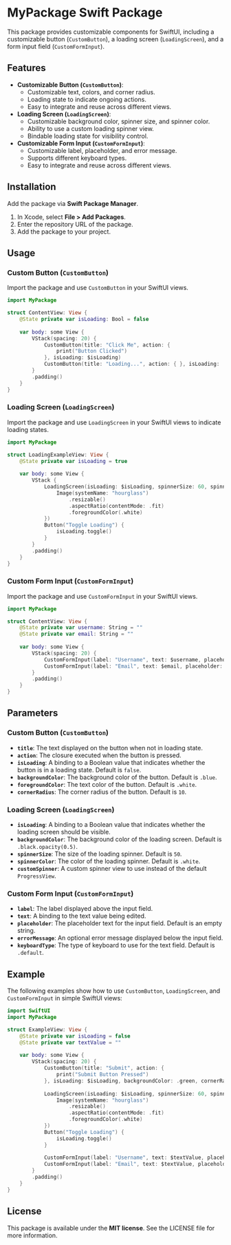 # MyPackage Swift Package

This package provides customizable components for SwiftUI, including a customizable button (`CustomButton`), a loading screen (`LoadingScreen`), and a form input field (`CustomFormInput`).

## Features
- **Customizable Button (`CustomButton`)**:
  - Customizable text, colors, and corner radius.
  - Loading state to indicate ongoing actions.
  - Easy to integrate and reuse across different views.
- **Loading Screen (`LoadingScreen`)**:
  - Customizable background color, spinner size, and spinner color.
  - Ability to use a custom loading spinner view.
  - Bindable loading state for visibility control.
- **Customizable Form Input (`CustomFormInput`)**:
  - Customizable label, placeholder, and error message.
  - Supports different keyboard types.
  - Easy to integrate and reuse across different views.

## Installation
Add the package via **Swift Package Manager**.

1. In Xcode, select **File > Add Packages**.
2. Enter the repository URL of the package.
3. Add the package to your project.

## Usage
### Custom Button (`CustomButton`)
Import the package and use `CustomButton` in your SwiftUI views.

```swift
import MyPackage

struct ContentView: View {
    @State private var isLoading: Bool = false
    
    var body: some View {
        VStack(spacing: 20) {
            CustomButton(title: "Click Me", action: {
                print("Button Clicked")
            }, isLoading: $isLoading)
            CustomButton(title: "Loading...", action: { }, isLoading: .constant(true), backgroundColor: .gray)
        }
        .padding()
    }
}
```

### Loading Screen (`LoadingScreen`)
Import the package and use `LoadingScreen` in your SwiftUI views to indicate loading states.

```swift
import MyPackage

struct LoadingExampleView: View {
    @State private var isLoading = true
    
    var body: some View {
        VStack {
            LoadingScreen(isLoading: $isLoading, spinnerSize: 60, spinnerColor: .red, backgroundColor: Color.black.opacity(0.3), customSpinner: {
                Image(systemName: "hourglass")
                    .resizable()
                    .aspectRatio(contentMode: .fit)
                    .foregroundColor(.white)
            })
            Button("Toggle Loading") {
                isLoading.toggle()
            }
        }
        .padding()
    }
}
```

### Custom Form Input (`CustomFormInput`)
Import the package and use `CustomFormInput` in your SwiftUI views.

```swift
import MyPackage

struct ContentView: View {
    @State private var username: String = ""
    @State private var email: String = ""
    
    var body: some View {
        VStack(spacing: 20) {
            CustomFormInput(label: "Username", text: $username, placeholder: "Enter your username", errorMessage: username.isEmpty ? "Username is required" : nil)
            CustomFormInput(label: "Email", text: $email, placeholder: "Enter your email", keyboardType: .emailAddress)
        }
        .padding()
    }
}
```

## Parameters
### Custom Button (`CustomButton`)
- **`title`**: The text displayed on the button when not in loading state.
- **`action`**: The closure executed when the button is pressed.
- **`isLoading`**: A binding to a Boolean value that indicates whether the button is in a loading state. Default is `false`.
- **`backgroundColor`**: The background color of the button. Default is `.blue`.
- **`foregroundColor`**: The text color of the button. Default is `.white`.
- **`cornerRadius`**: The corner radius of the button. Default is `10`.

### Loading Screen (`LoadingScreen`)
- **`isLoading`**: A binding to a Boolean value that indicates whether the loading screen should be visible.
- **`backgroundColor`**: The background color of the loading screen. Default is `.black.opacity(0.5)`.
- **`spinnerSize`**: The size of the loading spinner. Default is `50`.
- **`spinnerColor`**: The color of the loading spinner. Default is `.white`.
- **`customSpinner`**: A custom spinner view to use instead of the default `ProgressView`.

### Custom Form Input (`CustomFormInput`)
- **`label`**: The label displayed above the input field.
- **`text`**: A binding to the text value being edited.
- **`placeholder`**: The placeholder text for the input field. Default is an empty string.
- **`errorMessage`**: An optional error message displayed below the input field.
- **`keyboardType`**: The type of keyboard to use for the text field. Default is `.default`.

## Example
The following examples show how to use `CustomButton`, `LoadingScreen`, and `CustomFormInput` in simple SwiftUI views:

```swift
import SwiftUI
import MyPackage

struct ExampleView: View {
    @State private var isLoading = false
    @State private var textValue = ""
    
    var body: some View {
        VStack(spacing: 20) {
            CustomButton(title: "Submit", action: {
                print("Submit Button Pressed")
            }, isLoading: $isLoading, backgroundColor: .green, cornerRadius: 12)
            
            LoadingScreen(isLoading: $isLoading, spinnerSize: 60, spinnerColor: .red, backgroundColor: Color.black.opacity(0.3), customSpinner: {
                Image(systemName: "hourglass")
                    .resizable()
                    .aspectRatio(contentMode: .fit)
                    .foregroundColor(.white)
            })
            Button("Toggle Loading") {
                isLoading.toggle()
            }
            
            CustomFormInput(label: "Username", text: $textValue, placeholder: "Enter your username", errorMessage: "Username is required")
            CustomFormInput(label: "Email", text: $textValue, placeholder: "Enter your email", keyboardType: .emailAddress)
        }
        .padding()
    }
}
```

## License
This package is available under the **MIT license**. See the LICENSE file for more information.

